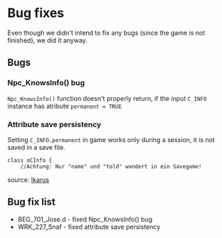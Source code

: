 # Bug fixes
Even though we didn't intend to fix any bugs (since the game is not finished), we did it anyway.

## Bugs
### Npc_KnowsInfo() bug
`Npc_KnowsInfo()` function doesn't properly return, if the input `C_INFO` instance has atribute `permanent = TRUE`
### Attribute save persistency
Setting `C_INFO.permanent` in game works only during a session, it is not saved in a save file. 
```
class oCInfo {
    //Achtung: Nur "name" und "told" wandert in ein Savegame!
```
source: [Ikarus](https://forum.worldofplayers.de/forum/threads/1299679-Skriptpaket-Ikarus-4)

## Bug fix list
- BEG_701_Jose.d - fixed Npc_KnowsInfo() bug
- WRK_227_Snaf - fixed attribute save persistency
